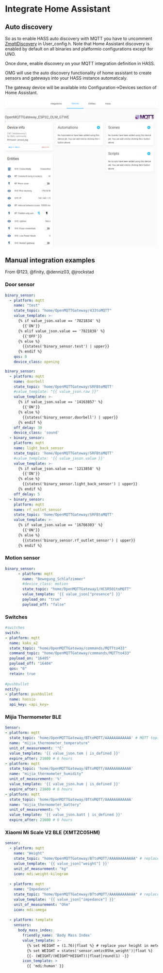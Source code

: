 # Integrate Home Assistant
## Auto discovery
So as to enable HASS auto discovery with MQTT you have to uncomment [ZmqttDiscovery](https://github.com/1technophile/OpenMQTTGateway/blob/0180a0dbd55ed8e0799e30ee84f68070a6f478fa/User_config.h#L99) in User_config.h. Note that Home Assistant discovery is enabled by default on all binaries and platformio configurations except for UNO.

Once done, enable discovery on your MQTT integration definition in HASS.

OMG will use the auto discovery functionality of home assistant to create sensors and gateways into your HASS instance automaticaly.

The gateway device will be available into Configuration->Devices section of Home Assistant.

![](../img/OpenMQTTGateway_Home_Assistant_MQTT_discovery.png)

## Manual integration examples
From @123, @finity, @denniz03, @jrockstad

### Door sensor
```yaml
binary_sensor:
  - platform: mqtt
    name: "test"
    state_topic: "home/OpenMQTTGateway/433toMQTT"
    value_template: >-
      {% if value_json.value == '7821834' %}
        {{'ON'}}
      {% elif value_json.value == '7821838' %}
        {{'OFF'}}
      {% else %}
        {{states('binary_sensor.test') | upper}}
      {% endif %}
    qos: 0
    device_class: opening
```

```yaml
binary_sensor:
  - platform: mqtt
    name: doorbell
    state_topic: 'home/OpenMQTTGateway/SRFBtoMQTT'
    #value_template: "{{ value_json.raw }}"
    value_template: >- 
      {% if value_json.value == '14163857' %}
        {{'ON'}}
      {% else %}
        {{states('binary_sensor.doorbell') | upper}}
      {% endif %}
    off_delay: 30
    device_class: 'sound'
  - binary_sensor:
    platform: mqtt
    name: light_back_sensor
    state_topic: 'home/OpenMQTTGateway/SRFBtoMQTT'
    #value_template: '{{ value_jason.value }}'
    value_template: >- 
      {% if value_json.value == '1213858' %}
        {{'ON'}}
      {% else %}
        {{states('binary_sensor.light_back_sensor') | upper}}
      {% endif %}
    off_delay: 5
  - binary_sensor:
    platform: mqtt
    name: rf_outlet_sensor
    state_topic: 'home/OpenMQTTGateway/SRFBtoMQTT'
    value_template: >- 
      {% if value_json.value == '16766303' %}
        {{'ON'}}
      {% else %} 
        {{states('binary_sensor.rf_outlet_sensor') | upper}}
      {% endif %}
```

### Motion sensor
```yaml
binary_sensor:
      - platform: mqtt
        name: "Bewegung_Schlafzimmer"
        #device_class: motion
        state_topic: "home/OpenMQTTGateway1/HCSR501toMQTT"
        value_template: '{{ value_json["presence"] }}'
        payload_on: "true"
        payload_off: "false"
```

### Switches

```yaml
#switches
switch:
- platform: mqtt
  name: kaku_a2
  state_topic: "home/OpenMQTTGateway/commands/MQTTto433"
  command_topic: "home/OpenMQTTGateway/commands/MQTTto433"
  payload_on: "16405"
  payload_off: "16404"
  qos: "0"
  retain: true

#pushbullet
notify:
- platform: pushbullet
  name: hassio
  api_key: <api_key>
```

### Mijia Thermometer BLE

```yaml
Sensor:
- platform: mqtt
  state_topic: 'home/OpenMQTTGateway/BTtoMQTT/AAAAAAAAAAAA' # MQTT topic, check MQTT messages; replace AA... with id (BLE MAC) of your device
  name: "mijia_thermometer_temperature"
  unit_of_measurement: '°C'
  value_template: '{{ value_json.tem | is_defined }}'
  expire_after: 21600 # 6 hours
- platform: mqtt
  state_topic: 'home/OpenMQTTGateway/BTtoMQTT/AAAAAAAAAAAA'
  name: "mijia_thermometer_humidity"
  unit_of_measurement: '%'
  value_template: '{{ value_json.hum | is_defined }}'
  expire_after: 21600 # 6 hours
- platform: mqtt
  state_topic: 'home/OpenMQTTGateway/BTtoMQTT/AAAAAAAAAAAA'
  name: "mijia_thermometer_battery"
  unit_of_measurement: '%'
  value_template: '{{ value_json.batt | is_defined }}'
  expire_after: 21600 # 6 hours
  ```


### Xiaomi Mi Scale V2 BLE (XMTZC05HM)

```yaml
sensor:
  - platform: mqtt
    name: "Weight"
    state_topic: "home/OpenMQTTGateway/BTtoMQTT/AAAAAAAAAAAA" # replace your mqtt topic here
    value_template: '{{ value_json["weight"] }}'
    unit_of_measurement: "kg"
    icon: mdi:weight-kilogram
    
  - platform: mqtt
    name: "Impedance"
    state_topic: "home/OpenMQTTGateway/BTtoMQTT/AAAAAAAAAAAA" # replace your mqtt topic here also
    value_template: '{{ value_json["impedance"] }}'
    unit_of_measurement: "Ohm"
    icon: mdi:omega
    
  - platform: template
    sensors:
      body_mass_index:
        friendly_name: 'Body Mass Index'
        value_template: >-
          {% set HEIGHT = (1.76)|float %} # replace your height in meters
          {% set WEIGHT = states('sensor.xmtzc05hm_weight')|float %}
          {{- (WEIGHT/(HEIGHT*HEIGHT))|float|round(1) -}}
        icon_template: >
          {{ 'mdi:human' }}
```

